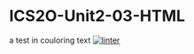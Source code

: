 # ICS2O-Unit2-03-HTML
a test in couloring text 
 [![linter](https://github.com/victor-phillips/ICS2O-Unit2-03-HTML/workflows/linter/badge.svg)](https://github.com/marketplace/actions/super-linter)        

